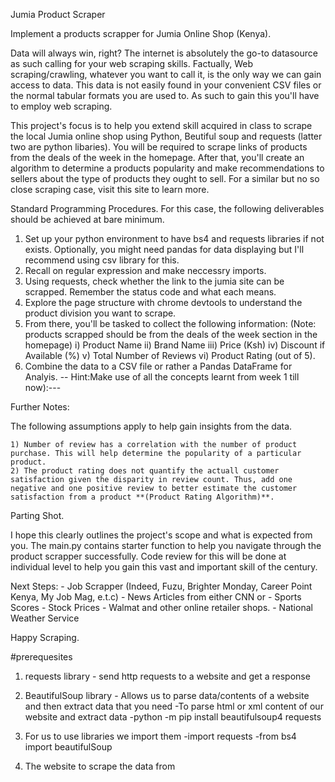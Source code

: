 Jumia Product Scraper

Implement a products scrapper for Jumia Online Shop (Kenya).

Data will always win, right? The internet is absolutely the go-to datasource as such calling for your web scraping skills. Factually, Web scraping/crawling, whatever you want to call it, is the only way we can gain access to data. This data is not easily found in your convenient CSV files or the normal tabular formats you are used to. As such to gain this you'll have to employ web scraping.

This project's focus is to help you extend skill acquired in class to scrape the local Jumia online shop using Python, Beutiful soup and requests (latter two are python libaries). You will be required to scrape links of products from the deals of the week in the homepage. After that, you'll create an algorithm to determine a products popularity and make recommendations to sellers about the type of products they ought to sell. For a similar but no so close scraping case, visit this site to learn more.

Standard Programming Procedures.
For this case, the following deliverables should be achieved at bare minimum.

1. Set up your python environment to have bs4 and requests libraries if not exists. Optionally, you might need pandas for data displaying but I'll recommend using csv library for this.
2. Recall on regular expression and make neccessry imports.
3. Using requests, check whether the link to the jumia site can be scrapped. Remember the status code and what each means.
4. Explore the page structure with chrome devtools to understand the product division you want to scrape.
5. From there, you'll be tasked to collect the following information: (Note: products scrapped should be from the deals of the week section in the homepage)
    i) Product Name
    ii) Brand Name
    iii) Price (Ksh)
    iv) Discount if Available (%)
    v) Total Number of Reviews
    vi) Product Rating (out of 5). 
6. Combine the data to a CSV file or rather a Pandas DataFrame for Analyis. -- Hint:Make use of all the concepts learnt from week 1 till now):---

Further Notes:

The following assumptions apply to help gain insights from the data.

    1) Number of review has a correlation with the number of product purchase. This will help determine the popularity of a particular product.
    2) The product rating does not quantify the actuall customer satisfaction given the disparity in review count. Thus, add one negative and one positive review to better estimate the customer satisfaction from a product **(Product Rating Algorithm)**.

Parting Shot.

I hope this clearly outlines the project's scope and what is expected from you. The main.py contains starter function to help you navigate through the product scrapper successfully. Code review for this will be done at individual level to help you gain this vast and important skill of the 
 century.

Next Steps:
    - Job Scrapper (Indeed, Fuzu, Brighter Monday, Career Point Kenya, My Job Mag, e.t.c)
    - News Articles from either CNN or 
    - Sports Scores
    - Stock Prices
    - Walmat and other online retailer shops.
    - National Weather Service

Happy Scraping.

#prerequesites
1. requests library - send http requests to a website and get a response
2. BeautifulSoup library - Allows us to parse data/contents of a website and then extract data that you need
                         -To parse html or xml content of our website and extract data
                         -python -m pip install beautifulsoup4 requests

3. For us to use libraries we import them
    -import requests
    -from bs4 import beautifulSoup

4. The website to scrape the data from


